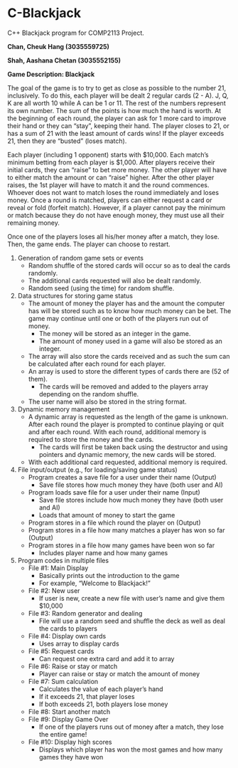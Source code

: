 # C-Blackjack
C++ Blackjack program for COMP2113 Project.

**Chan, Cheuk Hang (3035559725)**

**Shah, Aashana Chetan (3035552155)**

**Game Description: Blackjack**

The goal of the game is to try to get as close as possible to the number 21, inclusively. To do this, each player will be dealt 2 regular cards (2 - A). J, Q, K are all worth 10 while A can be 1 or 11. The rest of the numbers represent its own number. The sum of the points is how much the hand is worth. At the beginning of each round, the player can ask for 1 more card to improve their hand or they can “stay”, keeping their hand. The player closes to 21, or has a sum of 21 with the least amount of cards wins! If the player exceeds 21, then they are “busted” (loses match).

Each player (including 1 opponent) starts with $10,000. Each match’s minimum betting from each player is $1,000. After players receive their initial cards, they can “raise” to bet more money. The other player will have to either match the amount or can “raise” higher. After the other player raises, the 1st player will have to match it and the round commences. Whoever does not want to match loses the round immediately and loses money. Once a round is matched, players can either request a card or reveal or fold (forfeit match). However, if a player cannot pay the minimum or match because they do not have enough money, they must use all their remaining money.

Once one of the players loses all his/her money after a match, they lose. Then, the game ends. The player can choose to restart.

1) Generation of random game sets or events <br />
    - Random shuffle of the stored cards will occur so as to deal the cards randomly. <br />
    - The additional cards requested will also be dealt randomly. <br />
    - Random seed (using the time) for random shuffle. <br />
2) Data structures for storing game status <br />
    - The amount of money the player has and the amount the computer has will be stored such as to know how much money can be bet. The game may continue until one or     both of the players run out of money. <br />
        - The money will be stored as an integer in the game. <br />
        - The amount of money used in a game will also be stored as an integer. <br />
    - The array will also store the cards received and as such the sum can be calculated after each round for each player.  <br />
    - An array is used to store the different types of cards there are (52 of them).  <br />
        - The cards will be removed and added to the players array depending on the random shuffle. <br />
    - The user name will also be stored in the string format.  <br />
3) Dynamic memory management <br />
    - A dynamic array is requested as the length of the game is unknown. After each round the player is prompted to continue playing or quit and after each round.  With each round, additional memory is required to store the money and the cards.<br />
        - The cards will first be taken back using the destructor and using pointers and dynamic memory, the new cards will be stored.<br />
    - With each additional card requested, additional memory is required.<br />
4) File input/output (e.g., for loading/saving game status)<br />
    - Program creates a save file for a user under their name (Output)<br />
        - Save file stores how much money they have (both user and AI)<br />
    - Program loads save file for a user under their name (Input)<br />
        - Save file stores include how much money they have (both user and AI)<br />
        - Loads that amount of money to start the game<br />
    - Program stores in a file which round the player on (Output)<br />
    - Program stores in a file how many matches a player has won so far (Output)<br />
    - Program stores in a file how many games have been won so far<br />
        - Includes player name and how many games<br />
5) Program codes in multiple files<br />
    - File #1: Main Display<br />
        - Basically prints out the introduction to the game<br />
        - For example, “Welcome to Blackjack!”<br />
    - File #2: New user<br />
        - If user is new, create a new file with user’s name and give them $10,000<br />
    - File #3: Random generator and dealing<br />
        - File will use a random seed and shuffle the deck as well as deal the cards to players<br />
    - File #4: Display own cards<br />
        - Uses array to display cards<br />
    - File #5: Request cards<br />
        - Can request one extra card and add it to array<br />
    - File #6: Raise or stay or match<br />
        - Player can raise or stay or match the amount of money<br />
    - File #7: Sum calculation<br />
        - Calculates the value of each player’s hand<br />
        - If it exceeds 21, that player loses<br />
        - If both exceeds 21, both players lose money<br />
    - File #8: Start another match<br />
    - File #9: Display Game Over<br />
        - If one of the players runs out of money after a match, they lose the entire game!<br />
    - File #10: Display high scores<br />
        - Displays which player has won the most games and how many games they have won<br />

